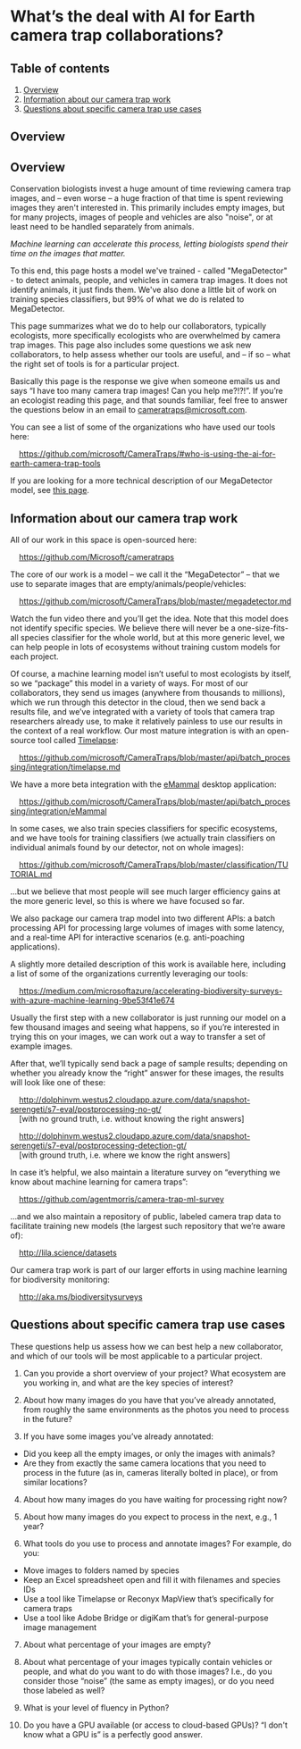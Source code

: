 # What&rsquo;s the deal with AI for Earth camera trap collaborations?

## Table of contents

1. [Overview](#overview)<br/>
2. [Information about our camera trap work](#information-about-our-camera-trap-work)<br/>
3. [Questions about specific camera trap use cases](#questions-about-specific-camera-trap-use-cases)<br/>

## Overview

## Overview

Conservation biologists invest a huge amount of time reviewing camera trap images, and &ndash; even worse &ndash; a huge fraction of that time is spent reviewing images they aren't interested in.  This primarily includes empty images, but for many projects, images of people and vehicles are also "noise", or at least need to be handled separately from animals.

*Machine learning can accelerate this process, letting biologists spend their time on the images that matter.*

To this end, this page hosts a model we've trained - called "MegaDetector" - to detect animals, people, and vehicles in camera trap images.  It does not identify animals, it just finds them.  We've also done a little bit of work on training species classifiers, but 99% of what we do is related to MegaDetector.

This page summarizes what we do to help our collaborators, typically ecologists, more specifically ecologists who are overwhelmed by camera trap images.  This page also includes some questions we ask new collaborators, to help assess whether our tools are useful, and &ndash; if so &ndash; what the right set of tools is for a particular project.

Basically this page is the response we give when someone emails us and says &ldquo;I have too many camera trap images!  Can you help me?!?!&rdquo;.  If you&rsquo;re an ecologist reading this page, and that sounds familiar, feel free to answer the questions below in an email to <a href="mailto:cameratraps@microsoft.com">cameratraps@microsoft.com</a>.

You can see a list of some of the organizations who have used our tools here:

&nbsp;&nbsp;&nbsp;&nbsp;<https://github.com/microsoft/CameraTraps/#who-is-using-the-ai-for-earth-camera-trap-tools>

If you are looking for a more technical description of our MegaDetector model, see [this page](megadetector.md).

## Information about our camera trap work

All of our work in this space is open-sourced here:

&nbsp;&nbsp;&nbsp;&nbsp;<https://github.com/Microsoft/cameratraps>

The core of our work is a model &ndash; we call it the &ldquo;MegaDetector&rdquo; &ndash; that we use to separate images that are empty/animals/people/vehicles:

&nbsp;&nbsp;&nbsp;&nbsp;<https://github.com/microsoft/CameraTraps/blob/master/megadetector.md>

Watch the fun video there and you&rsquo;ll get the idea.  Note that this model does not identify specific species.  We believe there will never be a one-size-fits-all species classifier for the whole world, but at this more generic level, we can help people in lots of ecosystems without training custom models for each project.  

Of course, a machine learning model isn&rsquo;t useful to most ecologists by itself, so we “package” this model in a variety of ways.  For most of our collaborators, they send us images (anywhere from thousands to millions), which we run through this detector in the cloud, then we send back a results file, and we&rsquo;ve integrated with a variety of tools that camera trap researchers already use, to make it relatively painless to use our results in the context of a real workflow.  Our most mature integration is with an open-source tool called <a href="http://saul.cpsc.ucalgary.ca/timelapse/">Timelapse</a>:

&nbsp;&nbsp;&nbsp;&nbsp;<https://github.com/microsoft/CameraTraps/blob/master/api/batch_processing/integration/timelapse.md>

We have a more beta integration with the <a href="http://emammal.si.edu">eMammal</a> desktop application:

&nbsp;&nbsp;&nbsp;&nbsp;<https://github.com/microsoft/CameraTraps/blob/master/api/batch_processing/integration/eMammal>

In some cases, we also train species classifiers for specific ecosystems, and we have tools for training classifiers (we actually train classifiers on individual animals found by our detector, not on whole images):

&nbsp;&nbsp;&nbsp;&nbsp;<https://github.com/microsoft/CameraTraps/blob/master/classification/TUTORIAL.md>

…but we believe that most people will see much larger efficiency gains at the more generic level, so this is where we have focused so far.

We also package our camera trap model into two different APIs: a batch processing API for processing large volumes of images with some latency, and a real-time API for interactive scenarios (e.g. anti-poaching applications).

A slightly more detailed description of this work is available here, including a list of some of the organizations currently leveraging our tools:

&nbsp;&nbsp;&nbsp;&nbsp;<https://medium.com/microsoftazure/accelerating-biodiversity-surveys-with-azure-machine-learning-9be53f41e674>

Usually the first step with a new collaborator is just running our model on a few thousand images and seeing what happens, so if you&rsquo;re interested in trying this on your images, we can work out a way to transfer a set of example images.

After that, we&rsquo;ll typically send back a page of sample results; depending on whether you already know the &ldquo;right&rdquo; answer for these images, the results will look like one of these:

&nbsp;&nbsp;&nbsp;&nbsp;<http://dolphinvm.westus2.cloudapp.azure.com/data/snapshot-serengeti/s7-eval/postprocessing-no-gt/><br/>
&nbsp;&nbsp;&nbsp;&nbsp;[with no ground truth, i.e. without knowing the right answers]
	
&nbsp;&nbsp;&nbsp;&nbsp;<http://dolphinvm.westus2.cloudapp.azure.com/data/snapshot-serengeti/s7-eval/postprocessing-detection-gt/><br/>
&nbsp;&nbsp;&nbsp;&nbsp;[with ground truth, i.e. where we know the right answers]

In case it&rsquo;s helpful, we also maintain a literature survey on “everything we know about machine learning for camera traps”:

&nbsp;&nbsp;&nbsp;&nbsp;<https://github.com/agentmorris/camera-trap-ml-survey>

…and we also maintain a repository of public, labeled camera trap data to facilitate training new models (the largest such repository that we&rsquo;re aware of):

&nbsp;&nbsp;&nbsp;&nbsp;<http://lila.science/datasets>
	
Our camera trap work is part of our larger efforts in using machine learning for biodiversity monitoring:

&nbsp;&nbsp;&nbsp;&nbsp;<http://aka.ms/biodiversitysurveys>


## Questions about specific camera trap use cases

These questions help us assess how we can best help a new collaborator, and which of our tools will be most applicable to a particular project.

1. Can you provide a short overview of your project?  What ecosystem are you working in, and what are the key species of interest?

2. About how many images do you have that you&rsquo;ve already annotated, from roughly the same environments as the photos you need to process in the future?

3. If you have some images you&rsquo;ve already annotated:

  - Did you keep all the empty images, or only the images with animals?
  - Are they from exactly the same camera locations that you need to process in the future (as in, cameras literally bolted in place), or from similar locations?

4. About how many images do you have waiting for processing right now?

5. About how many images do you expect to process in the next, e.g., 1 year?

6. What tools do you use to process and annotate images?  For example, do you:

  - Move images to folders named by species
  - Keep an Excel spreadsheet open and fill it with filenames and species IDs
  - Use a tool like Timelapse or Reconyx MapView that&rsquo;s specifically for camera traps
  - Use a tool like Adobe Bridge or digiKam that&rsquo;s for general-purpose image management
	
7. About what percentage of your images are empty?

8. About what percentage of your images typically contain vehicles or people, and what do you want to do with those images?  I.e., do you consider those &ldquo;noise&rdquo; (the same as empty images), or do you need those labeled as well?

9. What is your level of fluency in Python?  

10. Do you have a GPU available (or access to cloud-based GPUs)?  &ldquo;I don't know what a GPU is&rdquo; is a perfectly good answer.
